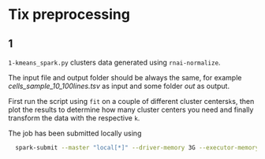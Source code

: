 # Tix preprocessing


## 1

`1-kmeans_spark.py` clusters data generated using `rnai-normalize`.
 
The input file and output folder should be always the same, for example
 *cells_sample_10_100lines.tsv* as input and some folder *out* as output.
 
First run the script using `fit` on a couple of different cluster centers`k`s, 
then plot the results to determine how many cluster centers you need and 
finally transform the data with the respective `k`.

The job has been submitted locally using
 
```bash
  spark-submit --master "local[*]" --driver-memory 3G --executor-memory 6G 1-kmeans_spark.py 
```